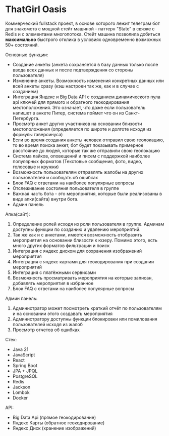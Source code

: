 # ThatGirl Oasis

Коммерческий fullstack проект, в основе которого лежит телеграм бот для знакомств с мощной стейт машиной - паттерн "State" в связке с Redis и с элементами многопотока.
Стейт машина позволила добиться **максимально** быстрого отклика в условиях одновременно возможных 50+ состояний.

Основные функции:
* Создание анкеты (анкета сохраняется в базу данных только после ввода всех данных и после подтверждения со стороны пользователя)
* Изменение анкеты. Возможность изменения конкретных данных или всей анкеты сразу (кэш настроен так же, как и в случае с созданием)
* Интеграция Яндекс и Big Data API с созданием динамического пула api ключей для прямого и обратного геокодирования местоположения. Это означает, что даже если пользователь напишет в анкете Питер, система поймет что он из Санкт-Петербурга.
* Просмотр анкет других участников на основании близости местоположения (определяется по широте и долготе исходя из формулы гаверсинуса)
* Если во время создания анкеты человек отправил свою геолокацию, то во время поиска анкет, бот будет показывать примерное расстояние до людей, которые так же отправили свою геолокацию
* Система лайков, оповещений и писем с поддержкой наиболее популярных форматов (Текстовые сообщения, фото, видео, голосовые и кружки)
* Возможность пользователям отправлять жалобы на других пользователей и сообщать об ошибках
* Блок FAQ с ответами на наиболее популярные вопросы
* Отслеживание состояния пользователя в группе
* Важная часть бота - это мероприятия, которые были реализованы в виде апки(сайта) внутри бота.
* Админ панель 

Апка(сайт):
1. Определение ролей исходя из роли пользователя в группе. Админам доступны функции по созданию и удалению мероприятий.
2. Так же как и с анкетами, имеется возможность отобразить мероприятия на основании близости к юзеру. Помимо этого, есть много других форматов фильтрации и поиск
3. Интеграция с яндекс диском для сохранения изображений мероприятия
4. Интеграция с яндекс картами для геокодирования при создании мероприятий
5. Интеграция с платёжными сервисами
6. Возможность просматривать мероприятия на которые записан, добавлять мероприятия в избранное
7. Блок FAQ с ответами на наиболее популярные вопросы

Админ панель: 
1. Администратор может посмотреть краткий отчёт по пользователям и на основании этого создавать мероприятия
2. Администратору доступны функции блокировки или помилования пользователей исходя из жалоб
3. Просмотр отчетов об ошибках

Стек:
* Java 21
* JavaScript
* React
* Spring Boot
* JPA + JPQL
* PostgreSQL
* Redis
* Jackson
* Lombok
* Docker

API:
* Big Data Api (прямое геокодирование)
* Яндекс Карты (обратное геокодирование)
* Яндекс Диск (хранение изображений)